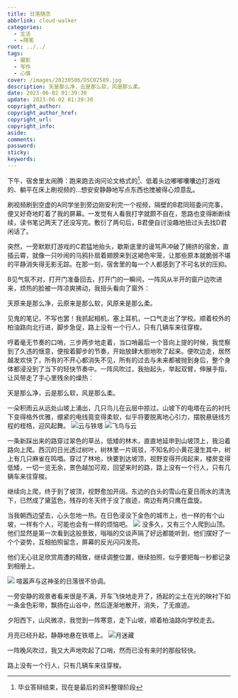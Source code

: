 ```yaml
---
title: 日落随念
abbrlink: cloud-walker
categories:
  - 生活
  - ✒️随笔
root: ../../
tags:
  - 摄影
  - 写作
  - 心情
cover: /images/20230506/DSC02589.jpg
description: 天是那么净，云是那么软，风是那么柔。
date: 2023-06-02 01:39:30
update: 2023-06-02 01:39:30
copyright_author:
copyright_author_href:
copyright_url:
copyright_info:
aside:
comments:
password:
sticky:
keywords:
---
```


下午，宿舍里太闹腾：跑来跑去询问论文格式的[^1]、低着头边嘟嘟囔囔边打游戏的、躺平在床上刷视频的...想安安静静地写点东西也搅被得心烦意乱。

刷视频刷到空虚的A同学坐到旁边刚安利完一个视频，隔壁的B君同班委问完事，便又好奇地盯着了我的屏幕。一发觉有人看我打字就颇不自在，思路也变得断断续续，读书笔记两天了还没写完。敷衍了两句后，B君便自讨没趣地扭过头去找D君闲话了。

突然，一旁默默打游戏的C君猛地抬头，歇斯底里的谩骂声冲破了拥挤的宿舍，直插云霄，就像一只吵闹的乌鸦扑扇着翅膀来到这褐色牢笼，让那些原本就脆弱不堪的平静消失得无影无踪。在那一刻，宿舍里的每一个人都感到了不可名状的压抑。

B见气氛不对，打开门准备回去，打开门的一瞬间，一阵风从半开的窗户边吹进来，烦热的脸被一阵凉爽拂动，我扭头看向了窗外：

天原来是那么净，云原来是那么软，风原来是那么柔。

见鬼的笔记，不写也罢！我抓起相机，塞上耳机，一口气走出了学校。顺着校外的柏油路向北行进，脚步急促，路上没有一个行人，只有几辆车来往穿梭。

哼着毫无节奏的口哨，三步两步地走着，当口哨最后一个音向上提的时候，我觉察到了久违的惬意，便按着脚步的节奏，开始放肆大胆地吹了起来。便吹边走，居然越发欢快了，所有的不开心都消失不见，所有的过去与未来都被抛到身后，整个身体都浸没到了当下的轻快节奏中。一阵风吹过，我抬起头，举起双臂，伸展手指，让风带走了手心里残余的燥热：

天是那么净，云是那么软，风是那么柔。

一朵积雨云从远处山坡上涌出，几只鸟儿在云层中掠过。山坡下的电塔在云的衬托下变得格外优雅，绷紧的电线竟变得柔软，似乎将要脱离地心引力，摆脱悬链线方程的桎梏，迎风起舞。
![云与铁塔](../../../../images/20230506/DSC02589.jpg)
![飞鸟与云](../../../../images/20230506/DSC02609.jpg)


一条新踩出来的路穿过翠色的草丛，低矮的林木，直直地延申到山坡顶上，我沿着路向上爬。西沉的日光透过树叶，树林里一片斑驳，不知名的小黄花漫生其中，树上有几只麻雀在鸣唱。穿过了林地，快要到达坡顶，视野变得开阔起来，楼房变得低矮，一切一览无余，景色越加可观，回望来时的路，路上没有一个行人，只有几辆车来往穿梭。

继续向上爬，终于到了坡顶，视野愈加开阔。东边的白头的雪山在夏日雨水的清洗下，已然成了黛蓝色，残存的冬天终于没了痕迹，南边有两只鹰在盘旋。

当我朝西边望去，心头忽地一热。在日色浸没下金色的城市上，也一样的有个山坡，一样有个人，可能也会有一样的烦恼吧。
![](../../../../images/20230506/DSC02673.jpg)
没多久，又有三个人爬到山顶。他们显然是第一次看到这般景致，嗡嗡的交谈声隔了好远都能听到，他们摆好了一个个姿势，互相拍照留念，屏幕的反光闪闪发亮。

他们无心驻足欣赏周遭的精致，继续调整位置，继续拍照，似乎要把每一秒都记录到相册上。

![](../../../../images/20230506/DSC02685.jpg)
喧嚣声与这神圣的日落很不协调。

一旁安静的观景者看来很是不满，开车飞快地走开了，扬起的尘土在光的映衬下如一条金色彩带，飘扬在山谷中，然后逐渐地散开，消失，了无痕迹。

夕阳西下，山风微凉，我觉到一阵寒意，走下山坡，顺着柏油路向学校走去。

月亮已经升起，静静地悬在铁塔上。
![月迷藏](../../../../images/20230506/DSC02721.jpg)

一阵晚风吹过，我又大声地吹起了口哨，然而已没有来时的那般轻快。

路上没有一个行人，只有几辆车来往穿梭。

[^1]: 毕业答辩结束，现在是最后的资料整理阶段